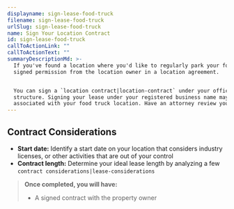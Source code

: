 ```yaml
---
displayname: sign-lease-food-truck
filename: sign-lease-food-truck
urlSlug: sign-lease-food-truck
name: Sign Your Location Contract
id: sign-lease-food-truck
callToActionLink: ""
callToActionText: ""
summaryDescriptionMd: >-
  If you've found a location where you'd like to regularly park your food truck to work, you need to get
  signed permission from the location owner in a location agreement.


  You can sign a `location contract|location-contract` under your official business name and business
  structure. Signing your lease under your registered business name may protect you from liabilities and costs
  associated with your food truck location. Have an attorney review your contract before you sign.
---
```


## Contract Considerations

- **Start date:** Identify a start date on your location that considers industry licenses, or other activities that are out of your control
- **Contract length:** Determine your ideal lease length by analyzing a few `contract considerations|lease-considerations`

> **Once completed, you will have:**
>
> - A signed contract with the property owner
